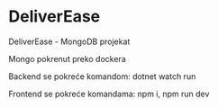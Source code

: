 # DeliverEase
DeliverEase - MongoDB projekat

Mongo pokrenut preko dockera

Backend se pokreće komandom: dotnet watch run

Frontend se pokreće komandama: npm i, npm run dev
